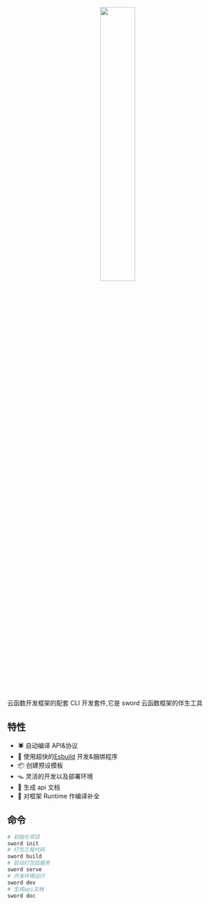 <p align="center">
<img width="40%" src="https://static.yinzhuoei.com/typecho/2022/02/17/048881447338917/WX20220217-212200-removebg-preview.png"/>
</p>

云函数开发框架的配套 CLI 开发套件,它是 sword 云函数框架的伴生工具

## 特性

- 🕷️ 自动编译 API&协议
- 🐯 使用超快的[Esbuild](https://github.com/evanw/esbuild) 开发&捆绑程序
- 📦 创建预设模板
- 🪤 灵活的开发以及部署环境
- 📃 生成 api 文档
- 🧬 对框架 Runtime 作编译补全

## 命令

```bash
# 初始化项目
sword init
# 打包工程代码
sword build
# 启动打包后服务
sword serve
# 开发环境运行
sword dev
# 生成api文档
sword doc
```
